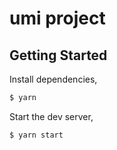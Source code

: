 # umi project

## Getting Started

Install dependencies,

```bash
$ yarn
```

Start the dev server,

```bash
$ yarn start
```